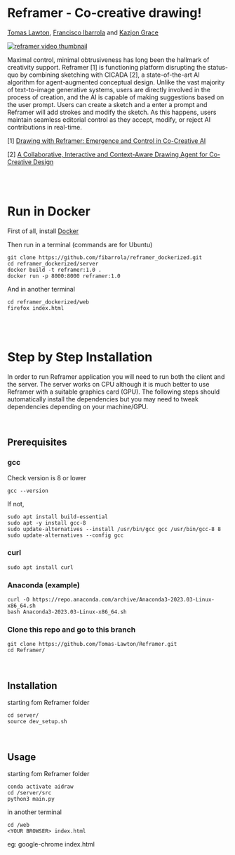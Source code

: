 # Reframer - Co-creative drawing!

[Tomas Lawton](https://www.linkedin.com/in/tomas-lawton-512066199), [Francisco Ibarrola](https://www.linkedin.com/in/fibarrola/) and [Kazjon Grace](https://www.linkedin.com/in/kazjon-grace/)

[![reframer video thumbnail](https://img.youtube.com/vi/0-TfH4lWs7M/0.jpg)](https://www.youtube.com/watch?v=0-TfH4lWs7M)

Maximal control, minimal obtrusiveness has long been the hallmark of creativity support. Reframer [1] is functioning platform disrupting the status-quo by combining sketching with CICADA [2], a state-of-the-art AI algorithm for agent-augmented conceptual design. Unlike the vast majority of text-to-image generative systems, users are directly involved in the process of creation, and the AI is capable of making suggestions based on the user prompt. Users can create a sketch and a enter a prompt and Reframer will add strokes and modify the sketch. As this happens, users maintain seamless editorial control as they accept, modify, or reject AI contributions in real-time.

[1] [Drawing with Reframer: Emergence and Control in Co-Creative AI](https://dl.acm.org/doi/abs/10.1145/3581641.3584095)

[2] [A Collaborative, Interactive and Context-Aware Drawing Agent for Co-Creative Design]()

<br>
<br>

# Run in Docker

First of all, install [Docker](https://www.docker.com/)

Then run in a terminal (commands are for Ubuntu)
```
git clone https://github.com/fibarrola/reframer_dockerized.git
cd reframer_dockerized/server
docker build -t reframer:1.0 .
docker run -p 8000:8000 reframer:1.0
```

And in another terminal
```
cd reframer_dockerized/web
firefox index.html
```



<br>
<br>

# Step by Step Installation

In order to run Reframer application you will need to run both the client and the server. The server works on CPU although it is much better to use Reframer with a suitable graphics card (GPU). The following steps should automatically install the dependencies but you may need to tweak dependencies depending on your machine/GPU. 

<br>

## Prerequisites

### gcc

Check version is 8 or lower
```
gcc --version
```

If not,
```
sudo apt install build-essential
sudo apt -y install gcc-8
sudo update-alternatives --install /usr/bin/gcc gcc /usr/bin/gcc-8 8
sudo update-alternatives --config gcc
```

### curl
```
sudo apt install curl
```

### Anaconda (example)
```
curl -O https://repo.anaconda.com/archive/Anaconda3-2023.03-Linux-x86_64.sh
bash Anaconda3-2023.03-Linux-x86_64.sh
```

### Clone this repo and go to this branch
```
git clone https://github.com/Tomas-Lawton/Reframer.git
cd Reframer/
```

<br>

## Installation

starting fom Reframer folder
```
cd server/
source dev_setup.sh
```

<br>

## Usage

starting fom Reframer folder
```
conda activate aidraw
cd /server/src
python3 main.py
```

in another terminal
```
cd /web
<YOUR BROWSER> index.html
```
eg: google-chrome index.html
